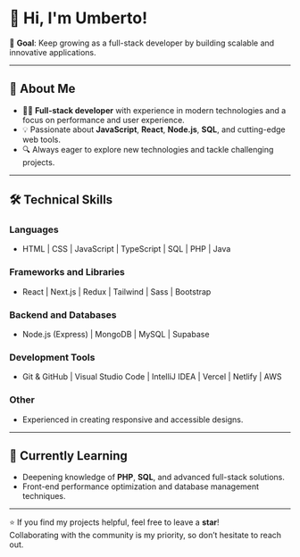 # 👋 Hi, I'm Umberto!

🎯 **Goal**: Keep growing as a full-stack developer by building scalable and innovative applications.

---

## 🚀 About Me
- 👨‍💻 **Full-stack developer** with experience in modern technologies and a focus on performance and user experience.
- 💡 Passionate about **JavaScript**, **React**, **Node.js**, **SQL**, and cutting-edge web tools.
- 🔍 Always eager to explore new technologies and tackle challenging projects.

---

## 🛠️ Technical Skills
### Languages
- HTML | CSS | JavaScript | TypeScript | SQL | PHP | Java
### Frameworks and Libraries
- React | Next.js | Redux | Tailwind | Sass | Bootstrap
### Backend and Databases
- Node.js (Express) | MongoDB | MySQL | Supabase
### Development Tools
- Git & GitHub | Visual Studio Code | IntelliJ IDEA | Vercel | Netlify | AWS
### Other
- Experienced in creating responsive and accessible designs.

---

## 🌱 Currently Learning
- Deepening knowledge of **PHP**, **SQL**, and advanced full-stack solutions.
- Front-end performance optimization and database management techniques.

---

⭐ If you find my projects helpful, feel free to leave a **star**!  
Collaborating with the community is my priority, so don’t hesitate to reach out.
